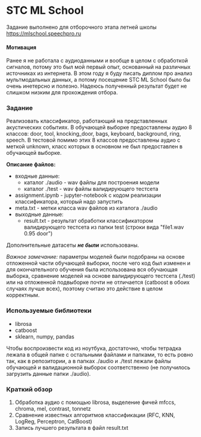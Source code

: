 # STC ML School

Задание выполнено для отборочного этапа летней школы <https://mlschool.speechpro.ru>

#### Мотивация

Ранее я не работала с аудиоданными и вообще в целом с обработкой сигналов, потому это был мой первый опыт, основанный на различных источниках из интернета. В этом году я буду писать диплом про анализ мультмодальных данных, а потому посещение STC ML School было бы очень инетерсно и полезно. Надеюсь полученный результат будет не слишком низким для прохождения отбора.

### Задание
Реализовать классификатор, работающий на представленных акустических событиях. В обучающей выборке предоставлены аудио 8 классов: 
door, tool, knocking_door, bags, keyboard, background, ring, speech. В тестовой помимо этих 8 классов предоставлены аудио с меткой unknown, класс которых в основном не был предоставлен в обучающей выборке.

**Описание файлов:**

* входные данные:
  - каталог ./audio - wav файлы для построения модели
  - каталог ./test - wav файлы валидирующего тестсета
* assignment.ipynb - jupyter-notebook с кодом реализации классификатора, который надо запустить
* meta.txt - метки класса wav файлов из каталога ./audio 
* выходные данные:
  - result.txt - результат обработки классификатором валидирующего тестсета из папки test (строки вида "file1.wav  0.95  door")

Дополнительные датасеты ***не были*** использованы.

*Важное замечание:* параметры моделей были подобраны на основе отложенной части обучающей выборки, после чего код был изменен и для окончательного обучения была использована вся обучающая выборка, сравнение моделей на основе валидирующего тестсета (./test) или на отложенной подвыборке почти не отличается (catboost в обоих случаях лучше всех), поэтому считаю это действие в целом корректным.

### Используемые библиотеки
* librosa
* catboost
* sklearn, numpy, pandas

Чтобы воспроизвести код из ноутбука, достаточно, чтобы тетрадка лежала в общей папке с остальными файлами и папками, то есть ровно так, как в репозитории, а в папках ./audio и ./test лежали файлы обучающей и валидационной выборок соответственно (не получилось загрузить данные папки ./audio).

### Краткий обзор
 
1. Обработка аудио с помощью librosa, выделение фичей mfccs, chroma, mel, contrast, tonnetz
2. Сравнение известных алгоритмов классификации (RFC, KNN, LogReg, Perceptron, CatBoost)
3. Запись лучшего результата в файл result.txt
